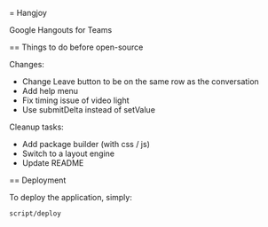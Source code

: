 = Hangjoy

Google Hangouts for Teams

== Things to do before open-source

Changes:
* Change Leave button to be on the same row as the conversation
* Add help menu
* Fix timing issue of video light
* Use submitDelta instead of setValue

Cleanup tasks:
* Add package builder (with css / js)
* Switch to a layout engine
* Update README

== Deployment

To deploy the application, simply:

```
script/deploy
```